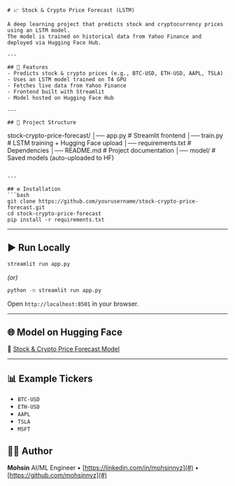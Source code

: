 
```
# 📈 Stock & Crypto Price Forecast (LSTM)

A deep learning project that predicts stock and cryptocurrency prices using an LSTM model.  
The model is trained on historical data from Yahoo Finance and deployed via Hugging Face Hub.

---

## 🚀 Features
- Predicts stock & crypto prices (e.g., BTC-USD, ETH-USD, AAPL, TSLA)
- Uses an LSTM model trained on T4 GPU
- Fetches live data from Yahoo Finance
- Frontend built with Streamlit
- Model hosted on Hugging Face Hub

---

## 📂 Project Structure
```

stock-crypto-price-forecast/
│── app.py            # Streamlit frontend
│── train.py          # LSTM training + Hugging Face upload
│── requirements.txt  # Dependencies
│── README.md         # Project documentation
│── model/            # Saved models (auto-uploaded to HF)

````

---

## ⚙️ Installation
```bash
git clone https://github.com/yourusername/stock-crypto-price-forecast.git
cd stock-crypto-price-forecast
pip install -r requirements.txt
````

---

## ▶️ Run Locally

```bash
streamlit run app.py
```

*(or)*

```bash
python -m streamlit run app.py
```

Open `http://localhost:8501` in your browser.

---

## 🌐 Model on Hugging Face

🔗 [Stock & Crypto Price Forecast Model](https://huggingface.co/mohsinnyz/stock-crypto-price-forecast)

---

## 📊 Example Tickers

* `BTC-USD`
* `ETH-USD`
* `AAPL`
* `TSLA`
* `MSFT`


## 👨‍💻 Author

**Mohsin**
AI/ML Engineer • [https://linkedin.com/in/mohsinnyz](#) • [https://github.com/mohsinnyz](#)

```
